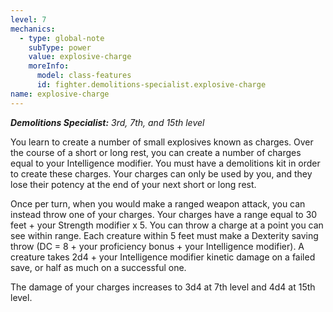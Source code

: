 ```yaml
---
level: 7
mechanics:
  - type: global-note
    subType: power
    value: explosive-charge
    moreInfo:
      model: class-features
      id: fighter.demolitions-specialist.explosive-charge
name: explosive-charge
---
```

_**Demolitions Specialist:** 3rd, 7th, and 15th level_
You learn to create a number of small explosives known as charges. Over the course of a short or long rest, you can create a number of charges equal to your Intelligence modifier. You must have a demolitions kit in order to create these charges. Your charges can only be used by you, and they lose their potency at the end of your next short or long rest.
Once per turn, when you would make a ranged weapon attack, you can instead throw one of your charges. Your charges have a range equal to 30 feet + your Strength modifier x 5. You can throw a charge at a point you can see within range. Each creature within 5 feet must make a Dexterity saving throw (DC = 8 + your proficiency bonus + your Intelligence modifier). A creature takes 2d4 + your Intelligence modifier kinetic damage on a failed save, or half as much on a successful one. 
The damage of your charges increases to 3d4 at 7th level and 4d4 at 15th level.